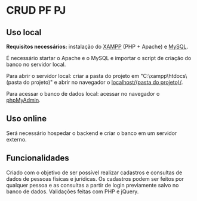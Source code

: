 # CRUD PF PJ
 
<h2>Uso local</h2>
<p><b>Requisitos necessários:</b> instalação do <a href="https://www.apachefriends.org/index.html" target="_blank">XAMPP</a> (PHP + Apache) e <a href="https://dev.mysql.com/downloads/installer/" target="_blank">MySQL</a>.</p>
<p>É necessário startar o Apache e o MySQL e importar o script de criação do banco no servidor local.</p>
<p>Para abrir o servidor local: criar a pasta do projeto em "C:\xampp\htdocs\(pasta do projeto)" e abrir no navegador o <a href="http://localhost/(pasta do projeto)/" target="_blank">localhost/(pasta do projeto)/</a>.</p>
<p>Para acessar o banco de dados local: acessar no navegador o <a href="http://localhost/phpmyadmin/">phpMyAdmin</a>.</p>

<h2>Uso online</h2>
<p>Será necessário hospedar o backend e criar o banco em um servidor externo.</p>

<h2>Funcionalidades</h2>
<p>Criado com o objetivo de ser possível realizar cadastros e consultas de dados de pessoas físicas e jurídicas. Os cadastros podem ser feitos por qualquer pessoa e as consultas a partir de login previamente salvo no banco de dados. Validações feitas com PHP e jQuery.</p>
